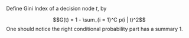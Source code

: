 Define Gini Index of a decision node $t$, by

$$G(t) = 1 - \sum_{i = 1}^C p(i | t)^2$$
One should notice the right conditional probability part has a summary 1.
